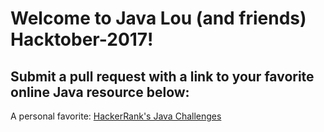 # Welcome to Java Lou (and friends) Hacktober-2017!


## Submit a pull request with a link to your favorite online Java resource below:

A personal favorite:  [HackerRank's Java Challenges](https://www.hackerrank.com/domains/java/java-introduction)
